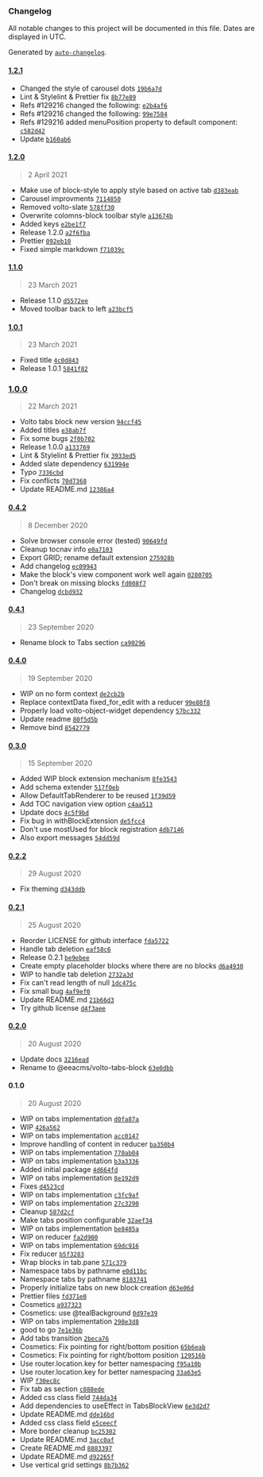 ### Changelog

All notable changes to this project will be documented in this file. Dates are displayed in UTC.

Generated by [`auto-changelog`](https://github.com/CookPete/auto-changelog).

#### [1.2.1](https://github.com/eea/volto-tabs-block/compare/1.2.0...1.2.1)

- Changed the style of carousel dots [`19b6a7d`](https://github.com/eea/volto-tabs-block/commit/19b6a7d09e1d49360fd1f7a23e92834333cff07d)
- Lint & Stylelint & Prettier fix [`8b77e89`](https://github.com/eea/volto-tabs-block/commit/8b77e89af462bb5e095e1049734af01c75c9cd0d)
- Refs #129216 changed the following: [`e2b4af6`](https://github.com/eea/volto-tabs-block/commit/e2b4af628b1ac050378363fa703c5b16b33dd1e9)
- Refs #129216 changed the following: [`99e7584`](https://github.com/eea/volto-tabs-block/commit/99e7584de1509d8ad1db2e73656f2c61ac330fa9)
- Refs #129216 added menuPosition property to default component: [`c582d42`](https://github.com/eea/volto-tabs-block/commit/c582d423d12bb5782861a47e1aad03918ac0b9de)
- Update [`b160ab6`](https://github.com/eea/volto-tabs-block/commit/b160ab63119b25dd16b181f69372e22a02911b70)

#### [1.2.0](https://github.com/eea/volto-tabs-block/compare/1.1.0...1.2.0)

> 2 April 2021

- Make use of block-style to apply style based on active tab [`d383eab`](https://github.com/eea/volto-tabs-block/commit/d383eab8d2a997b4b40bd000def674d58dd003d2)
- Carousel improvments [`7114850`](https://github.com/eea/volto-tabs-block/commit/7114850561a94d4b144c4658ea8ceb7f250e0415)
- Removed volto-slate [`578ff30`](https://github.com/eea/volto-tabs-block/commit/578ff300f71a36fd61e93b83b1164fe465400ad7)
- Overwrite colomns-block toolbar style [`a13674b`](https://github.com/eea/volto-tabs-block/commit/a13674bfed507b90bd86306ac2be44bbe9fdabb6)
- Added keys [`e2be1f7`](https://github.com/eea/volto-tabs-block/commit/e2be1f7116fc520046c708d05492338bb7f07622)
- Release 1.2.0 [`a2f6fba`](https://github.com/eea/volto-tabs-block/commit/a2f6fba0084e7caf198e8891701c288f64f2ac1a)
- Prettier [`092eb10`](https://github.com/eea/volto-tabs-block/commit/092eb10a4d5cff37cf235fcda22d76efdede1bf0)
- Fixed simple markdown [`f71039c`](https://github.com/eea/volto-tabs-block/commit/f71039cb4ae1084f777abf9762ca2382e4a2336d)

#### [1.1.0](https://github.com/eea/volto-tabs-block/compare/1.0.1...1.1.0)

> 23 March 2021

- Release 1.1.0 [`d5572ee`](https://github.com/eea/volto-tabs-block/commit/d5572eec0a4675db2747dac3676fd89a16f14fe0)
- Moved toolbar back to left [`a23bcf5`](https://github.com/eea/volto-tabs-block/commit/a23bcf5772b5dd17a191b855f464e6d5ffd81475)

#### [1.0.1](https://github.com/eea/volto-tabs-block/compare/1.0.0...1.0.1)

> 23 March 2021

- Fixed title [`4c0d843`](https://github.com/eea/volto-tabs-block/commit/4c0d843f4daea3b8139fca489e2536648bc9793b)
- Release 1.0.1 [`5841f82`](https://github.com/eea/volto-tabs-block/commit/5841f82a025982e08ba8d90930e87ba6c631fb00)

### [1.0.0](https://github.com/eea/volto-tabs-block/compare/0.4.2...1.0.0)

> 22 March 2021

- Volto tabs block new version [`94ccf45`](https://github.com/eea/volto-tabs-block/commit/94ccf45b539bba52ca3501ece778a15bbfe9a275)
- Added titles [`e38ab7f`](https://github.com/eea/volto-tabs-block/commit/e38ab7fe9cb9f9a0d51627e14beffde9f37c0d66)
- Fix some bugs [`2f0b702`](https://github.com/eea/volto-tabs-block/commit/2f0b702bebb6b6c2d7d24e8e0fda6775061da5ac)
- Release 1.0.0 [`a133769`](https://github.com/eea/volto-tabs-block/commit/a133769dd6796dd05e6a4fac14e37d5c34e7b00d)
- Lint & Stylelint & Prettier fix [`3933ed5`](https://github.com/eea/volto-tabs-block/commit/3933ed52ca0f91ec9e7edf6af46af9b586767a1e)
- Added slate dependency [`631994e`](https://github.com/eea/volto-tabs-block/commit/631994e6ad6e209bf5caf2ba4952d272ea9bf9ce)
- Typo [`7336cbd`](https://github.com/eea/volto-tabs-block/commit/7336cbd69d35165ed086b4f7837257ea09aead9e)
- Fix conflicts [`70d7368`](https://github.com/eea/volto-tabs-block/commit/70d736828a7bdef572fae2ce6e942826ea6352b7)
- Update README.md [`12386a4`](https://github.com/eea/volto-tabs-block/commit/12386a46997fea11701eabd79d7ef4184b4ff091)

#### [0.4.2](https://github.com/eea/volto-tabs-block/compare/0.4.1...0.4.2)

> 8 December 2020

- Solve browser console error (tested) [`90649fd`](https://github.com/eea/volto-tabs-block/commit/90649fd471ab90435016cbe624954fd648088f43)
- Cleanup tocnav info [`e0a7103`](https://github.com/eea/volto-tabs-block/commit/e0a710321c812307345e50aad88b346ffac9b4ff)
- Export GRID; rename default extension [`275928b`](https://github.com/eea/volto-tabs-block/commit/275928b9d8942160d7db8ff027f4a6051a0fee86)
- Add changelog [`ec09943`](https://github.com/eea/volto-tabs-block/commit/ec09943674d1677a6a19c9539f5faec28be2f152)
- Make the block's view component work well again [`0280705`](https://github.com/eea/volto-tabs-block/commit/02807055035d98f1bff25f75a6b65edc1be7dc9e)
- Don't break on missing blocks [`fd008f7`](https://github.com/eea/volto-tabs-block/commit/fd008f76e03cae2b665efb9f8904923d787fd97a)
- Changelog [`dcbd932`](https://github.com/eea/volto-tabs-block/commit/dcbd93276798ce72a0a8ffa57b588caf9bb95761)

#### [0.4.1](https://github.com/eea/volto-tabs-block/compare/0.4.0...0.4.1)

> 23 September 2020

- Rename block to Tabs section [`ca90296`](https://github.com/eea/volto-tabs-block/commit/ca90296dada6a734990c3ee0f3ed9f987165a7d3)

#### [0.4.0](https://github.com/eea/volto-tabs-block/compare/0.3.0...0.4.0)

> 19 September 2020

- WIP on no form context [`de2cb2b`](https://github.com/eea/volto-tabs-block/commit/de2cb2b7f8e19fc6539ffef6229784721be1ca0e)
- Replace contextData fixed_for_edit with a reducer [`99e88f8`](https://github.com/eea/volto-tabs-block/commit/99e88f88ae34754513c601bedbf6c904e91b854d)
- Properly load volto-object-widget dependency [`57bc332`](https://github.com/eea/volto-tabs-block/commit/57bc3322eb1037a55f345ab74798b0b5bd0b3242)
- Update readme [`80f5d5b`](https://github.com/eea/volto-tabs-block/commit/80f5d5b0ee912c6785e188db1b112addbca4230a)
- Remove bind [`8542779`](https://github.com/eea/volto-tabs-block/commit/8542779bd8af110963c02838b484c4cb8f7a47a0)

#### [0.3.0](https://github.com/eea/volto-tabs-block/compare/0.2.2...0.3.0)

> 15 September 2020

- Added WIP block extension mechanism [`8fe3543`](https://github.com/eea/volto-tabs-block/commit/8fe354360dd21f418f892f208dc9d0c769fa0353)
- Add schema extender [`517f0eb`](https://github.com/eea/volto-tabs-block/commit/517f0eb1732d607ca7f4d6a0f0bfc7285c055fb3)
- Allow DefaultTabRenderer to be reused [`1f39d59`](https://github.com/eea/volto-tabs-block/commit/1f39d59752d6a92c0de52576a105642a82b7f553)
- Add TOC navigation view option [`c4aa513`](https://github.com/eea/volto-tabs-block/commit/c4aa513de10feaab860b0bd65a20b463c2d3a170)
- Update docs [`4c5f9bd`](https://github.com/eea/volto-tabs-block/commit/4c5f9bdf7aef1b5be6edb938c37695f5d8df7940)
- Fix bug in withBlockExtension [`de5fcc4`](https://github.com/eea/volto-tabs-block/commit/de5fcc45cb763786b5f6e4982f1593a2e33e16ee)
- Don't use mostUsed for block registration [`4db7146`](https://github.com/eea/volto-tabs-block/commit/4db7146c8ba0b301f4c99a2515bd58073ce6306d)
- Also export messages [`54dd59d`](https://github.com/eea/volto-tabs-block/commit/54dd59d65082b46c0396b2883f13b78cff8b5a83)

#### [0.2.2](https://github.com/eea/volto-tabs-block/compare/0.2.1...0.2.2)

> 29 August 2020

- Fix theming [`d343ddb`](https://github.com/eea/volto-tabs-block/commit/d343ddb2b7ad69b60cc8445b04be27bdf803e797)

#### [0.2.1](https://github.com/eea/volto-tabs-block/compare/0.2.0...0.2.1)

> 25 August 2020

- Reorder LICENSE for github interface [`fda5722`](https://github.com/eea/volto-tabs-block/commit/fda57224e1b072899420a51665d756bf4ce36197)
- Handle tab deletion [`eaf58c6`](https://github.com/eea/volto-tabs-block/commit/eaf58c6cbcb0f287bdbbd5a245f3f8f1abc425cb)
- Release 0.2.1 [`be9ebee`](https://github.com/eea/volto-tabs-block/commit/be9ebee471e2a9fa5d658169bfafa89f4b62088b)
- Create empty placeholder blocks where there are no blocks [`d6a4930`](https://github.com/eea/volto-tabs-block/commit/d6a49307e9633d7fe0c60068d7846d830dee1854)
- WIP to handle tab deletion [`2732a3d`](https://github.com/eea/volto-tabs-block/commit/2732a3ddfad25f2c5b8fdc1dff9170c37ad59113)
- Fix can't read length of null [`1dc475c`](https://github.com/eea/volto-tabs-block/commit/1dc475c86ffb8ae474ec51c18568d096faed7872)
- Fix small bug [`4af9ef0`](https://github.com/eea/volto-tabs-block/commit/4af9ef0034afa67e6184982bce3ad4aee669ae1a)
- Update README.md [`21b66d3`](https://github.com/eea/volto-tabs-block/commit/21b66d384279946ed0cab47c1550301bbdf8fe3b)
- Try github license [`d4f3aee`](https://github.com/eea/volto-tabs-block/commit/d4f3aeeda0f0d5b5db88c93446d762132b160300)

#### [0.2.0](https://github.com/eea/volto-tabs-block/compare/0.1.0...0.2.0)

> 20 August 2020

- Update docs [`3216ead`](https://github.com/eea/volto-tabs-block/commit/3216eadbfa3b1efcf35964e9921f8d9e17e22f73)
- Rename to @eeacms/volto-tabs-block [`63e0dbb`](https://github.com/eea/volto-tabs-block/commit/63e0dbbb6273c7966ab85cbc767570b27421a7ae)

#### 0.1.0

> 20 August 2020

- WIP on tabs implementation [`d0fa87a`](https://github.com/eea/volto-tabs-block/commit/d0fa87a05a92770e0c2e849b6aa6fb8666b2c49c)
- WIP [`426a562`](https://github.com/eea/volto-tabs-block/commit/426a5620ee836b29bbf4212511e7cf6d8f44d8ce)
- WIP on tabs implementation [`acc0147`](https://github.com/eea/volto-tabs-block/commit/acc0147f49e6a2cb25801c3f0012b99fd9356093)
- Improve handling of content in reducer [`ba350b4`](https://github.com/eea/volto-tabs-block/commit/ba350b4bb6e664220513bf8f01318609419ae804)
- WIP on tabs implementation [`770ab04`](https://github.com/eea/volto-tabs-block/commit/770ab047b95af8ea06dd2ea637250f464d5c8c7d)
- WIP on tabs implementation [`b3a3336`](https://github.com/eea/volto-tabs-block/commit/b3a333607313545f9409af2352e62d9658ff7c1b)
- Added initial package [`4d664fd`](https://github.com/eea/volto-tabs-block/commit/4d664fd9936fbde7510d4b9e26737c5595b22f0e)
- WIP on tabs implementation [`8e192d9`](https://github.com/eea/volto-tabs-block/commit/8e192d939b2b5a77a8d8543d81f12f4974ffa058)
- Fixes [`d4523cd`](https://github.com/eea/volto-tabs-block/commit/d4523cda91ecf95374b35eb6d3b1ae51db84a2d5)
- WIP on tabs implementation [`c3fc9af`](https://github.com/eea/volto-tabs-block/commit/c3fc9afa7c82174c6f90398cae2bb2cb142d09de)
- WIP on tabs implementation [`27c3290`](https://github.com/eea/volto-tabs-block/commit/27c3290da4793b496c4692dddba98900f37730df)
- Cleanup [`587d2cf`](https://github.com/eea/volto-tabs-block/commit/587d2cfcbdbbae584c1b97236cd891cd384be0fc)
- Make tabs position configurable [`32aef34`](https://github.com/eea/volto-tabs-block/commit/32aef34c3ff13ca7978eb7d4027db384946a13b9)
- WIP on tabs implementation [`be8485a`](https://github.com/eea/volto-tabs-block/commit/be8485a7270d9afb1c589664b7ff218a594b1ef4)
- WIP on reducer [`fa2d900`](https://github.com/eea/volto-tabs-block/commit/fa2d9001751248d2dc6181c2942f6cf6cf160cf4)
- WIP on tabs implementation [`69dc916`](https://github.com/eea/volto-tabs-block/commit/69dc9162ee89b7c2b73742a787dda018ca7e637b)
- Fix reducer [`b5f3283`](https://github.com/eea/volto-tabs-block/commit/b5f32835b9008fa33f6527f20bdfc90875e4b809)
- Wrap blocks in tab.pane [`571c379`](https://github.com/eea/volto-tabs-block/commit/571c379469f81812050ec715eeb51dd1fc6f599b)
- Namespace tabs by pathname [`e0d11bc`](https://github.com/eea/volto-tabs-block/commit/e0d11bce98b55968eb471971e5ce2a756dfed87a)
- Namespace tabs by pathname [`8183741`](https://github.com/eea/volto-tabs-block/commit/8183741b81f12e3a0c17837b0b6c562f02994b30)
- Properly initialize tabs on new block creation [`d63e06d`](https://github.com/eea/volto-tabs-block/commit/d63e06de130d437fb8c42b96cd8cda42af6b2b9a)
- Prettier files [`fd371e0`](https://github.com/eea/volto-tabs-block/commit/fd371e01fd6c5d84d7a5cc5328138aa30289f785)
- Cosmetics [`a937323`](https://github.com/eea/volto-tabs-block/commit/a937323282134bae1d4cd64e487b75d0d2954173)
- Cosmetics: use @tealBackground [`0d97e39`](https://github.com/eea/volto-tabs-block/commit/0d97e39ab7314606c1489fa9ddbd3cf3c5a43c7c)
- WIP on tabs implementation [`298e3d8`](https://github.com/eea/volto-tabs-block/commit/298e3d82bce1efc640a07ed06aca1bbc33bceed5)
- good to go [`7e1e36b`](https://github.com/eea/volto-tabs-block/commit/7e1e36b8254cc3956059adddec7c4f85a65375c9)
- Add tabs transition [`2beca76`](https://github.com/eea/volto-tabs-block/commit/2beca7665cf92573b74db7398f916c49066bbd18)
- Cosmetics: Fix pointing for right/bottom position [`65b6eab`](https://github.com/eea/volto-tabs-block/commit/65b6eab3ab401efdc6449787bbdc2dbc0853d85b)
- Cosmetics: Fix pointing for right/bottom position [`129516b`](https://github.com/eea/volto-tabs-block/commit/129516ba9213daf2e102e9de226f6f9f9090129c)
- Use router.location.key for better namespacing [`f95a10b`](https://github.com/eea/volto-tabs-block/commit/f95a10bfccbd2fe9994eddb59e60039569528af1)
- Use router.location.key for better namespacing [`33a63e5`](https://github.com/eea/volto-tabs-block/commit/33a63e54e4f69e6c3ec350fae77412ea1d00c442)
- WIP [`f30ec8c`](https://github.com/eea/volto-tabs-block/commit/f30ec8cfc82f8f578af29dd88a848a3393ae0332)
- Fix tab as section [`c888ede`](https://github.com/eea/volto-tabs-block/commit/c888ede70e05428a0f43e1072fa1c7c449d51213)
- Added css class field [`744da34`](https://github.com/eea/volto-tabs-block/commit/744da340df617f0c8df5b120479dca6d78a839e7)
- Add dependencies to useEffect in TabsBlockView [`6e3d2d7`](https://github.com/eea/volto-tabs-block/commit/6e3d2d7a73a49da2afba72ca9d911d0d5c6961cc)
- Update README.md [`dde16bd`](https://github.com/eea/volto-tabs-block/commit/dde16bdd3527126c9ea69e2c4ecf41a28b34532a)
- Added css class field [`e5ceecf`](https://github.com/eea/volto-tabs-block/commit/e5ceecfb1a77be4333989350638f567bcdd8a03f)
- More border cleanup [`bc25302`](https://github.com/eea/volto-tabs-block/commit/bc253025e599aa30981a9e67c31b19446d2a0fcf)
- Update README.md [`3acc0af`](https://github.com/eea/volto-tabs-block/commit/3acc0af6621b8eefa0f148147c61a887741d7e97)
- Create README.md [`8883397`](https://github.com/eea/volto-tabs-block/commit/8883397eb133b6fff46166d919f5c1fb6019c163)
- Update README.md [`d92265f`](https://github.com/eea/volto-tabs-block/commit/d92265fa6bbdad19228d9d5088fadbca31f9f4fe)
- Use vertical grid settings [`8b7b362`](https://github.com/eea/volto-tabs-block/commit/8b7b36207e4bd8073d2fd096735fa4cc217c94f2)
